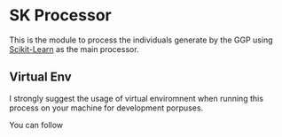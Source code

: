 # SK Processor

This is the module to process the individuals generate by the GGP using 
[Scikit-Learn](https://scikit-learn.org/) as the main processor.

## Virtual Env

I strongly suggest the usage of virtual enviromnent when running this process
on your machine for development porpuses.

You can follow 